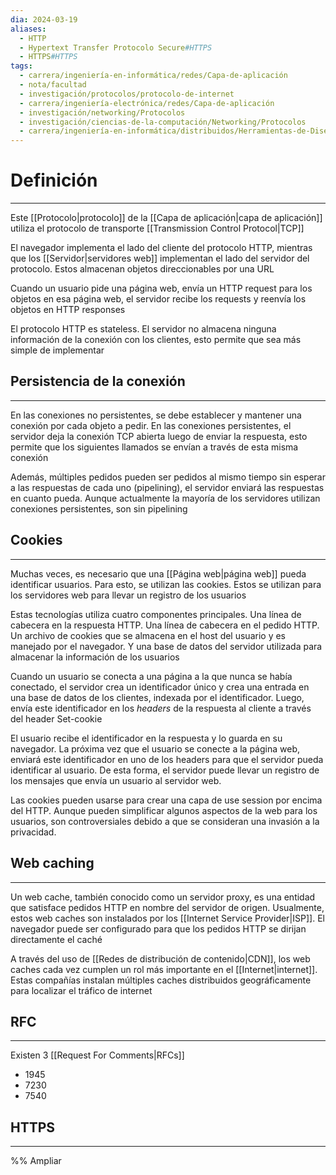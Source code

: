 ```yaml
---
dia: 2024-03-19
aliases:
  - HTTP
  - Hypertext Transfer Protocolo Secure#HTTPS
  - HTTPS#HTTPS
tags:
  - carrera/ingeniería-en-informática/redes/Capa-de-aplicación
  - nota/facultad
  - investigación/protocolos/protocolo-de-internet
  - carrera/ingeniería-electrónica/redes/Capa-de-aplicación
  - investigación/networking/Protocolos
  - investigación/ciencias-de-la-computación/Networking/Protocolos
  - carrera/ingeniería-en-informática/distribuidos/Herramientas-de-Diseño
---
```

# Definición
---
Este [[Protocolo|protocolo]] de la [[Capa de aplicación|capa de aplicación]] utiliza el protocolo de transporte [[Transmission Control Protocol|TCP]]

El navegador implementa el lado del cliente del protocolo HTTP, mientras que los [[Servidor|servidores web]] implementan el lado del servidor del protocolo. Estos almacenan objetos direccionables por una URL

Cuando un usuario pide una página web, envía un HTTP request para los objetos en esa página web, el servidor recibe los requests y reenvía los objetos en HTTP responses

El protocolo HTTP es stateless. El servidor no almacena ninguna información de la conexión con los clientes, esto permite que sea más simple de implementar

## Persistencia de la conexión
---
En las conexiones no persistentes, se debe establecer y mantener una conexión por cada objeto a pedir. En las conexiones persistentes, el servidor deja la conexión TCP abierta luego de enviar la respuesta, esto permite que los siguientes llamados se envían a través de esta misma conexión

Además, múltiples pedidos pueden ser pedidos al mismo tiempo sin esperar a las respuestas de cada uno (pipelining), el servidor enviará las respuestas en cuanto pueda. Aunque actualmente la mayoría de los servidores utilizan conexiones persistentes, son sin pipelining

## Cookies
---
Muchas veces, es necesario que una [[Página web|página web]] pueda identificar usuarios. Para esto, se utilizan las cookies. Estos se utilizan para los servidores web para llevar un registro de los usuarios

Estas tecnologías utiliza cuatro componentes principales. Una línea de cabecera en la respuesta HTTP. Una línea de cabecera en el pedido HTTP. Un archivo de cookies que se almacena en el host del usuario y es manejado por el navegador. Y una base de datos del servidor utilizada para almacenar la información de los usuarios

Cuando un usuario se conecta a una página a la que nunca se había conectado, el servidor crea un identificador único y crea una entrada en una base de datos de los clientes, indexada por el identificador. Luego, envía este identificador en los _headers_ de la respuesta al cliente a través del header Set-cookie

El usuario recibe el identificador en la respuesta y lo guarda en su navegador. La próxima vez que el usuario se conecte a la página web, enviará este identificador en uno de los headers para que el servidor pueda identificar al usuario. De esta forma, el servidor puede llevar un registro de los mensajes que envía un usuario al servidor web.

Las cookies pueden usarse para crear una capa de use session por encima del HTTP. Aunque pueden simplificar algunos aspectos de la web para los usuarios, son controversiales debido a que se consideran una invasión a la privacidad.

## Web caching
---
Un web cache, también conocido como un servidor proxy, es una entidad que satisface pedidos HTTP en nombre del servidor de origen. Usualmente, estos web caches son instalados por los [[Internet Service Provider|ISP]]. El navegador puede ser configurado para que los pedidos HTTP se dirijan directamente el caché

A través del uso de [[Redes de distribución de contenido|CDN]], los web caches cada vez cumplen un rol más importante en el [[Internet|internet]]. Estas compañías instalan múltiples caches distribuidos geográficamente para localizar el tráfico de internet

## RFC
---
Existen 3 [[Request For Comments|RFCs]]
* 1945
* 7230
* 7540

## HTTPS
---
%% Ampliar